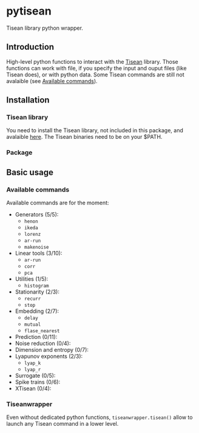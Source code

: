 # pytisean
Tisean library python wrapper.

## Introduction
High-level python functions to interact with the [Tisean](http://www.mpipks-dresden.mpg.de/~tisean/Tisean_3.0.1/index.html) library.
Those functions can work with file, if you specify the input and ouput files (like Tisean does), or with python data.
Some Tisean commands are still not avalaible (see [Available commands](#available-commands)).

## Installation
### Tisean library
You need to install the Tisean library, not included in this package, and avalaible [here](http://www.mpipks-dresden.mpg.de/~tisean/Tisean_3.0.1/index.html).
The Tisean binaries need to be on your $PATH.
### Package

## Basic usage
### Available commands
Available commands are for the moment:
- Generators (5/5):
  - `henon`
  - `ikeda`
  - `lorenz`
  - `ar-run`
  - `makenoise`
- Linear tools (3/10):
  - `ar-run`
  - `corr`
  - `pca`
- Utilities (1/5):
  - `histogram`
- Stationarity (2/3):
  - `recurr`
  - `stop`
- Embedding (2/7):
  - `delay`
  - `mutual`
  - `flase_nearest`
- Prediction (0/11):
- Noise reduction (0/4):
- Dimension and entropy (0/7):
- Lyapunov exponents (2/3):
  - `lyap_k`
  - `lyap_r`
- Surrogate (0/5):
- Spike trains (0/6):
- XTisean (0/4):

### Tiseanwrapper
Even without dedicated python functions, `tiseanwrapper.tisean()` allow to launch any Tisean command in a lower level.
